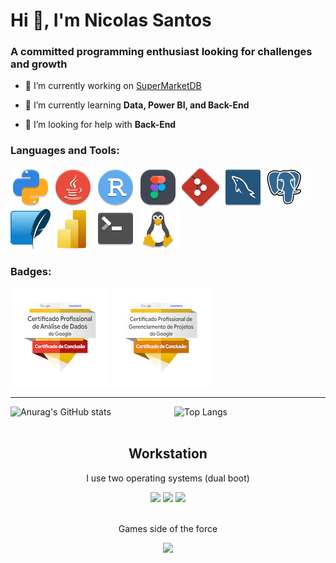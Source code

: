 # Hi 👋, I'm Nicolas Santos
### A committed programming enthusiast looking for challenges and growth

- 🔭 I’m currently working on [SuperMarketDB](https://github.com/NicolasSSantos/SuperMarketDB)

- 🌱 I’m currently learning **Data, Power BI, and Back-End**

- 🤝 I’m looking for help with **Back-End**

### Languages and Tools:

![Python][python-32x]
![Java][java-32x]
![R][r-32x]
![Figma][figma_32x]
![Git][git_32x]
![MySQL][mysql-workbench_32x]
![Postgresql][Postgresql_elephant_32x]
![SQLite][sqlite_32x]
![PowerBI][power-bi_32x]
![Terminal][utilities-terminal_32x]
![Linux][linux-32x]

### Badges:

[![Google Data Analytics][google-data-analytics-badge]][google-data-analytics-url]
[![Google Project Management][google-project-management-badge]][google-project-management-url]

---

<div style="display: flex; justify-content: space-between;">
  <img src="https://github-readme-stats.vercel.app/api?username=N1koDev&show_icons=true&theme=dark&hide_title=true&hide_rank=true" alt="Anurag's GitHub stats" style="width: 50%;">
  <img src="https://github-readme-stats.vercel.app/api/top-langs/?username=N1koDev&layout=compact&langs_count=8&theme=dark&hide_title=true&width=48%" alt="Top Langs" style="width: 48%;">
</div>

<br>

  <div align="center">
    <h2>Workstation</h2>
  </div>

  <div align="center">
    <p>I use two operating systems (dual boot)</p>
    <img src="https://img.shields.io/badge/Linux-FCC624?style=for-the-badge&logo=linux&logoColor=black"/>
    <img src="https://img.shields.io/badge/Fedora-294172?style=for-the-badge&logo=fedora&logoColor=white"/>
    <img src="https://img.shields.io/badge/Windows-0078D6?style=for-the-badge&logo=windows&logoColor=white"/>
  </div>

  <br>

  <div align="center">
    <p>Games side of the force</p> 
    <a href="https://steamcommunity.com/id/n1kolau/" target="_blank">
      <img src="https://img.shields.io/badge/Steam-000000?style=for-the-badge&logo=steam&logoColor=white" target="_blank">
    </a>
  </div>


<!-- MARKDOWN LINKS & IMAGES -->
<!-- https://www.markdownguide.org/basic-syntax/#reference-style-links -->

<!-- Languages -->
[python-32x]: img/languages/python_32x.svg
[java-32x]: img/languages/java_32x.svg
[r-32x]: img/languages/rstudio_32x.svg

<!-- Tools -->
[figma_32x]: img/tools/figma_32x.svg
[git_32x]: img/tools/git_32x.svg
[mysql-workbench_32x]: img/tools/mysql-workbench_32x.svg
[Postgresql_elephant_32x]: img/tools/postgresql_elephant_32x.svg
[sqlite_32x]: img/tools/sqlite_32x.svg
[power-bi_32x]: img/tools/power-bi_32x.svg
[utilities-terminal_32x]: img/tools/utilities-terminal_32x.svg

<!-- Social Media -->
[discord-32x]: img/social_media/discord_32x.svg
[outlook-32x]: img/social_media/outlook_32x.svg

<!-- Badge -->
[google-data-analytics-badge]: img/badges/google_data_analysis.png
[google-data-analytics-url]: https://www.credly.com/badges/f201d829-46b3-4f8b-8670-4612fd6d2b1c/public_url
[google-project-management-badge]: img/badges/google_project_management.png
[google-project-management-url]: https://www.credly.com/badges/b57edb4a-5111-4aa2-92b8-3f37bc162b99/public_url

<!-- System -->
[linux-32x]: img/system/tux_32.svg